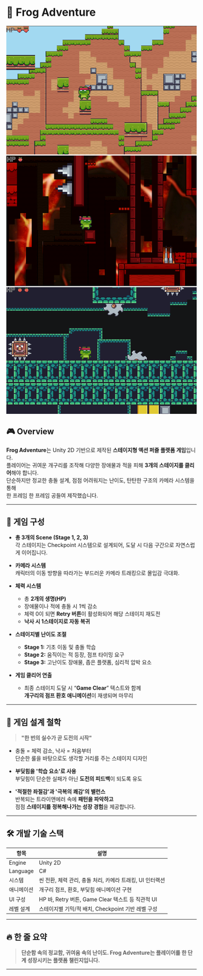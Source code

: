 # 🐸 Frog Adventure

![Scene1](Images/Scene1.png)
![Scene2](Images/Scene2.png)
![Scene3](Images/Scene3.png)

## 🎮 Overview

**Frog Adventure**는 Unity 2D 기반으로 제작된 **스테이지형 액션 퍼즐 플랫폼 게임**입니다.  
플레이어는 귀여운 개구리를 조작해 다양한 장애물과 적을 피해 **3개의 스테이지를 클리어**해야 합니다.  
단순하지만 정교한 충돌 설계, 점점 어려워지는 난이도, 탄탄한 구조의 카메라 시스템을 통해  
한 프레임 한 프레임 공들여 제작했습니다.

---

## 🧩 게임 구성

- **총 3개의 Scene (Stage 1, 2, 3)**  
  각 스테이지는 Checkpoint 시스템으로 설계되어, 도달 시 다음 구간으로 자연스럽게 이어집니다.

- **카메라 시스템**  
  캐릭터의 이동 방향을 따라가는 부드러운 카메라 트래킹으로 몰입감 극대화.

- **체력 시스템**
  - 총 **2개의 생명(HP)**  
  - 장애물이나 적에 충돌 시 1씩 감소  
  - 체력 0이 되면 **Retry 버튼**이 활성화되어 해당 스테이지 재도전  
  - **낙사 시 1스테이지로 자동 복귀**

- **스테이지별 난이도 조절**
  - **Stage 1:** 기초 이동 및 충돌 학습  
  - **Stage 2:** 움직이는 적 등장, 점프 타이밍 요구  
  - **Stage 3:** 고난이도 장애물, 좁은 플랫폼, 심리적 압박 요소

- **게임 클리어 연출**
  - 최종 스테이지 도달 시 “**Game Clear**” 텍스트와 함께  
    **개구리의 점프 환호 애니메이션**이 재생되며 마무리

---

## 🧠 게임 설계 철학

> **"한 번의 실수가 곧 도전의 시작"**

- 충돌 = 체력 감소, 낙사 = 처음부터  
  단순한 룰을 바탕으로도 생각할 거리를 주는 스테이지 디자인

- **부딪힘을 '학습 요소'로 사용**  
  부딪힘이 단순한 실패가 아닌 **도전의 피드백**이 되도록 유도

- **'적절한 좌절감'과 '극복의 쾌감'의 밸런스**  
  반복되는 트라이앤에러 속에 **패턴을 파악하고**  
  점점 **스테이지를 정복해나가는 성장 경험**을 제공합니다.

---

## 🛠️ 개발 기술 스택

| 항목 | 설명 |
|------|------|
| Engine | Unity 2D |
| Language | C# |
| 시스템 | 씬 전환, 체력 관리, 충돌 처리, 카메라 트래킹, UI 인터랙션 |
| 애니메이션 | 개구리 점프, 환호, 부딪힘 애니메이션 구현 |
| UI 구성 | HP 바, Retry 버튼, Game Clear 텍스트 등 직관적 UI |
| 레벨 설계 | 스테이지별 기믹/적 배치, Checkpoint 기반 레벨 구성 |

---

## 🔥 한 줄 요약

> **단순함 속의 정교함, 귀여움 속의 난이도. Frog Adventure는 플레이어를 한 단계 성장시키는 플랫폼 챌린지입니다.**

---

